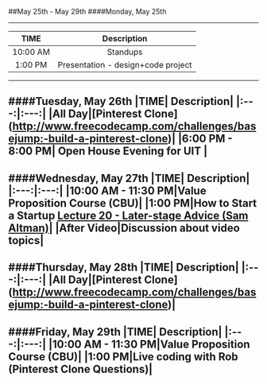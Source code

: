 ##May 25th - May 29th
####Monday, May 25th

---
|TIME| Description|
|:---:|:---:|
|10:00 AM|Standups|
|1:00 PM|Presentation - design+code project|
---
####Tuesday, May 26th
|TIME| Description|
|:---:|:---:|
|All Day|[Pinterest Clone] (http://www.freecodecamp.com/challenges/basejump:-build-a-pinterest-clone)|
|6:00 PM - 8:00 PM| Open House Evening for UIT |
---
####Wednesday, May 27th
|TIME| Description|
|:---:|:---:|
|10:00 AM - 11:30 PM|Value Proposition Course (CBU)|
|1:00 PM|How to Start a Startup [Lecture 20 - Later-stage Advice (Sam Altman)](https://www.youtube.com/watch?v=59ZQ-rf6iIc)|
|After Video|Discussion about video topics|
---
####Thursday, May 28th
|TIME| Description|
|:---:|:---:|
|All Day|[Pinterest Clone] (http://www.freecodecamp.com/challenges/basejump:-build-a-pinterest-clone)|
---
####Friday, May 29th
|TIME| Description|
|:---:|:---:|
|10:00 AM - 11:30 PM|Value Proposition Course (CBU)|
|1:00 PM|Live coding with Rob (Pinterest Clone Questions)|
---
